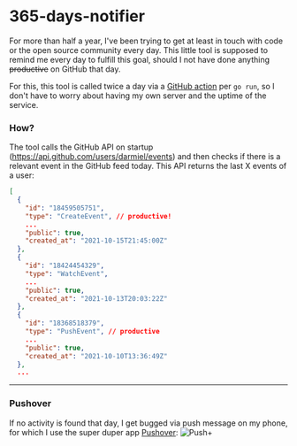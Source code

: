 # 365-days-notifier
For more than half a year, I've been trying to get at least in touch with code or the open source community every day. 
This little tool is supposed to remind me every day to fulfill this goal, should I not have done anything ~~productive~~ on GitHub that day.

For this, this tool is called twice a day via a [GitHub action](https://github.com/darmiel/365-days-notifier/blob/master/.github/workflows/check.yaml) per `go run`, 
so I don't have to worry about having my own server and the uptime of the service.

### How?
The tool calls the GitHub API on startup (https://api.github.com/users/darmiel/events) and then checks if there is a relevant event in the GitHub feed today.
This API returns the last X events of a user:
```json
[
  {
    "id": "18459505751",
    "type": "CreateEvent", // productive!
    ...
    "public": true,
    "created_at": "2021-10-15T21:45:00Z"
  },
  {
    "id": "18424454329",
    "type": "WatchEvent",
    ...
    "public": true,
    "created_at": "2021-10-13T20:03:22Z"
  },
  {
    "id": "18368518379",
    "type": "PushEvent", // productive
    ...
    "public": true,
    "created_at": "2021-10-10T13:36:49Z"
  },
  ...
```

---

### Pushover
If no activity is found that day, I get bugged via push message on my phone, for which I use the super duper app [Pushover](https://pushover.net/):
![Push+](https://user-images.githubusercontent.com/71837281/137634896-52366845-b7ff-461a-8d96-ec2b54481269.jpg)

